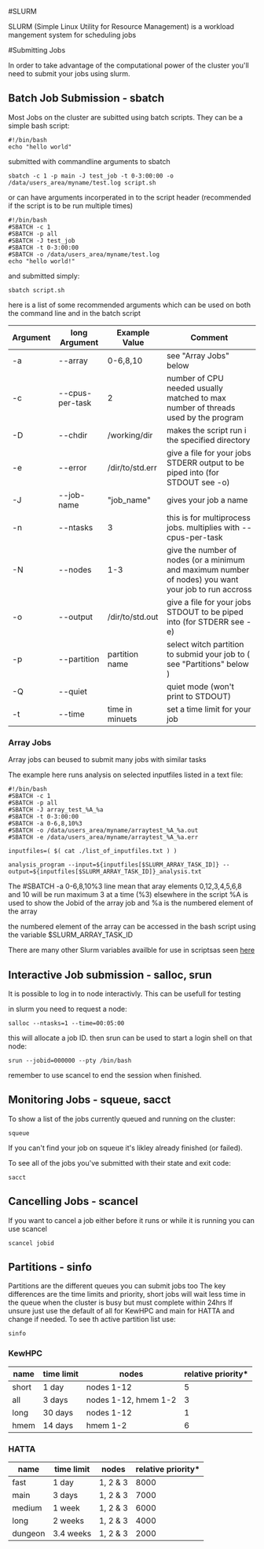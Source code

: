 #SLURM

SLURM (Simple Linux Utility for Resource Management) is a workload mangement system for scheduling jobs

#Submitting Jobs

In order to take advantage of the computational power of the cluster you'll need to submit your jobs using slurm.

## Batch Job Submission - sbatch

Most Jobs on the cluster are subitted using batch scripts. They can be a simple bash script:

	#!/bin/bash
	echo "hello world"

submitted with commandline arguments to sbatch

	sbatch -c 1 -p main -J test_job -t 0-3:00:00 -o /data/users_area/myname/test.log script.sh

or can have arguments incorperated in to the script header (recommended if the script is to be run multiple times)

	#!/bin/bash 
	#SBATCH -c 1
	#SBATCH -p all
	#SBATCH -J test_job
	#SBATCH -t 0-3:00:00
	#SBATCH -o /data/users_area/myname/test.log
	echo "hello world!"

and submitted simply:

	sbatch script.sh

here is a list of some recommended arguments which can be used on both the command line and in the batch script

Argument | long Argument | Example Value | Comment
-------- | ------------- | ------------- | -------
-a|--array| 0-6,8,10 | see "Array Jobs" below | 
-c|--cpus-per-task | 2 | number of CPU needed usually matched to max number of threads used by the program
-D|--chdir| /working/dir | makes the script run i the specified directory
-e|--error| /dir/to/std.err| give a file for your jobs STDERR output to be piped into (for STDOUT see -o)
-J|--job-name| "job_name"| gives your job a name 
-n|--ntasks | 3 | this is for multiprocess jobs. multiplies with --cpus-per-task
-N|--nodes| 1-3 | give the number of nodes (or a minimum and maximum number of nodes) you want your job to run accross
-o|--output| /dir/to/std.out | give a file for your jobs STDOUT to be piped into (for STDERR see -e)
-p|--partition| partition name | select witch partition to submid your job to ( see "Partitions" below )
-Q|--quiet || quiet mode (won't print to STDOUT)
-t|--time| time in minuets | set a time limit for your job

### Array Jobs 

Array jobs can beused to submit many jobs with similar tasks

The example here runs analysis on selected inputfiles listed in a text file:

	#!/bin/bash 
	#SBATCH -c 1
	#SBATCH -p all
	#SBATCH -J array_test_%A_%a
	#SBATCH -t 0-3:00:00
	#SBATCH -a 0-6,8,10%3
	#SBATCH -o /data/users_area/myname/arraytest_%A_%a.out
	#SBATCH -e /data/users_area/myname/arraytest_%A_%a.err
	
	inputfiles=( $( cat ./list_of_inputfiles.txt ) )

	analysis_program --input=${inputfiles[$SLURM_ARRAY_TASK_ID]} --output=${inputfiles[$SLURM_ARRAY_TASK_ID]}_analysis.txt

The #SBATCH -a 0-6,8,10%3 line mean that aray elements 0,12,3,4,5,6,8 and 10 will be run maximum 3 at a time (%3)
elsewhere in the script %A is used to  show the Jobid of the array job and %a is the numbered element of the array

the numbered element of the array can be accessed in the bash script using the variable $SLURM_ARRAY_TASK_ID

There are many other Slurm variables availble for use in scriptsas seen [here](https://slurm.schedmd.com/sbatch.html#lbAK) 

## Interactive Job submission - salloc, srun

It is possible to log in to node interactivly. This can be usefull for testing

in slurm you need to request a node:

	salloc --ntasks=1 --time=00:05:00

this will allocate a job ID. then srun can be used to start a login shell on that node:

	srun --jobid=000000 --pty /bin/bash

remember to use scancel to end the session when finished.

## Monitoring Jobs - squeue, sacct

To show a list of the jobs currently queued and running on the cluster:

	squeue

If you can't find your job on squeue it's likley already finished (or failed). 

To see all of the jobs you've submitted with their state and exit code:

	sacct

## Cancelling Jobs - scancel

If you want to cancel a job either before it runs or while it is running you can use scancel

	scancel jobid

## Partitions - sinfo

Partitions are the different queues you can submit jobs too
The key differences are the time limits and priority, short jobs will wait less time in the queue when the cluster is busy but must complete within 24hrs
If unsure just use the default of all for KewHPC and main for HATTA and change if needed.
To see th active partition list use:

	sinfo

### KewHPC

name | time limit | nodes | relative priority*
---- | ---------- | ----- | ------------------
short | 1 day | nodes 1-12 | 5
all | 3 days | nodes 1-12, hmem 1-2 | 3   
long | 30 days | nodes 1-12 | 1 
hmem | 14 days | hmem 1-2 | 6

### HATTA

name | time limit | nodes | relative priority*
---- | ---------- | ----- | ------------------
fast| 1 day | 1, 2 & 3 | 8000 
main| 3 days | 1, 2 & 3 | 7000 
medium| 1 week | 1, 2 & 3 | 6000  
long| 2 weeks | 1, 2 & 3 | 4000 
dungeon| 3.4 weeks | 1, 2 & 3 | 2000 

